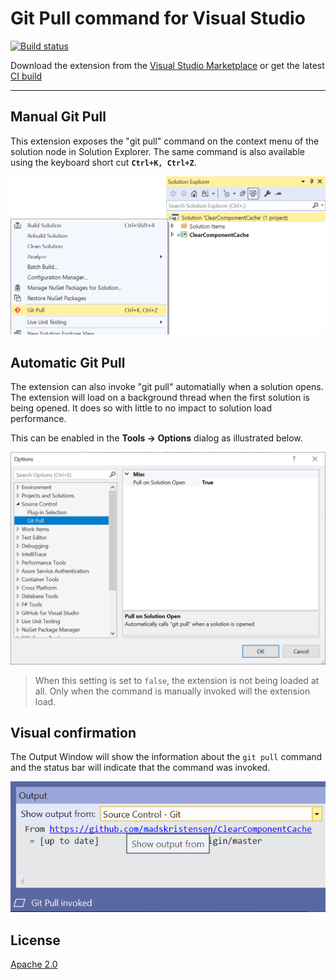 # Git Pull command for Visual Studio

[![Build status](https://ci.appveyor.com/api/projects/status/gqt5p9jo2qc3jxvi?svg=true)](https://ci.appveyor.com/project/madskristensen/gitpull)

Download the extension from the [Visual Studio Marketplace](https://marketplace.visualstudio.com/items?itemName=MadsKristensen.VsctIntellisense) or get the latest [CI build](http://vsixgallery.com/extension/c71355fb-bd6f-4235-a3b0-0ebaa2bad36f/)

--------------------------------------

## Manual Git Pull
This extension exposes the "git pull" command on the context menu of the solution node in Solution Explorer. The same command is also available using the keyboard short cut **`Ctrl+K, Ctrl+Z`**.

![Guids and IDs](art/context-menu.png)

## Automatic Git Pull
The extension can also invoke "git pull" automatially when a solution opens. The extension will load on a background thread when the first solution is being opened. It does so with little to no impact to solution load performance.

This can be enabled in the **Tools -> Options** dialog as illustrated below.

![Options](art/options.png)

> When this setting is set to `false`, the extension is not being loaded at all. Only when the command is manually invoked will the extension load.

## Visual confirmation
The Output Window will show the information about the `git pull` command and the status bar will indicate that the command was invoked.

![Statusbar](art/statusbar.png)

## License
[Apache 2.0](LICENSE)